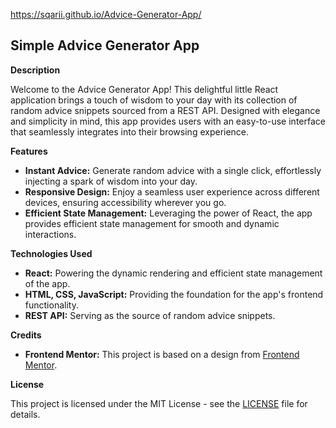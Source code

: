 https://sqarii.github.io/Advice-Generator-App/

## Simple Advice Generator App

**Description**

Welcome to the Advice Generator App! This delightful little React application brings a touch of wisdom to your day with its collection of random advice snippets sourced from a REST API. Designed with elegance and simplicity in mind, this app provides users with an easy-to-use interface that seamlessly integrates into their browsing experience.

**Features**

- **Instant Advice:** Generate random advice with a single click, effortlessly injecting a spark of wisdom into your day.
- **Responsive Design:** Enjoy a seamless user experience across different devices, ensuring accessibility wherever you go.
- **Efficient State Management:** Leveraging the power of React, the app provides efficient state management for smooth and dynamic interactions.

**Technologies Used**

- **React:** Powering the dynamic rendering and efficient state management of the app.
- **HTML, CSS, JavaScript:** Providing the foundation for the app's frontend functionality.
- **REST API:** Serving as the source of random advice snippets.

**Credits**

- **Frontend Mentor:** This project is based on a design from [Frontend Mentor](https://www.frontendmentor.io/).

**License**

This project is licensed under the MIT License - see the [LICENSE](LICENSE) file for details.
